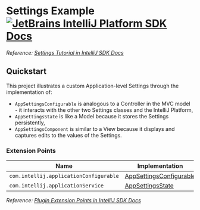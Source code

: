 # Settings Example [![JetBrains IntelliJ Platform SDK Docs](https://jb.gg/badges/docs.svg)][docs]
*Reference: [Settings Tutorial in IntelliJ SDK Docs][docs:settings_tutorial]*

## Quickstart

This project illustrates a custom Application-level Settings through the implementation of:
- `AppSettingsConfigurable` is analogous to a Controller in the MVC model - it interacts with the other two Settings classes and the IntelliJ Platform,
- `AppSettingsState` is like a Model because it stores the Settings persistently,
- `AppSettingsComponent` is similar to a View because it displays and captures edits to the values of the Settings.

### Extension Points

| Name                                   | Implementation                                          | Extension Point Class      |
|----------------------------------------|---------------------------------------------------------|----------------------------|
| `com.intellij.applicationConfigurable` | [AppSettingsConfigurable][file:AppSettingsConfigurable] | `Configurable`             |
| `com.intellij.applicationService`      | [AppSettingsState][file:AppSettingsState]               | `PersistentStateComponent` |

*Reference: [Plugin Extension Points in IntelliJ SDK Docs][docs:ep]*


[docs]: https://plugins.jetbrains.com/docs/intellij/
[docs:settings_tutorial]: https://plugins.jetbrains.com/docs/intellij/settings-tutorial.html
[docs:ep]: https://plugins.jetbrains.com/docs/intellij/plugin-extensions.html

[file:AppSettingsConfigurable]: ./src/main/java/org/intellij/sdk/settings/AppSettingsConfigurable.java
[file:AppSettingsState]: ./src/main/java/org/intellij/sdk/settings/AppSettingsState.java

